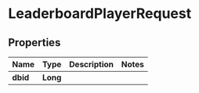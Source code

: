 

# LeaderboardPlayerRequest


## Properties

| Name | Type | Description | Notes |
|------------ | ------------- | ------------- | -------------|
|**dbid** | **Long** |  |  |



